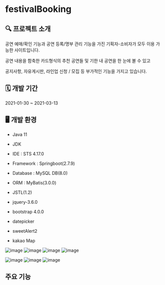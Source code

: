# festivalBooking
## 🔍 프로젝트 소개
공연 예매/확인 기능과 공연 등록/명부 관리 기능을 가진 기획자-소비자가 모두 이용 가능한 사이트입니다.


공연 내용을 함축한 카드형식의 추천 공연들 및 기한 내 공연을 한 눈에 볼 수 있고


공지사항, 자유게시판, 라인업 신청 / 모집 등 부가적인 기능을 가지고 있습니다.

## 🗓 개발 기간
2021-01-30 ~ 2021-03-13

## 🖥 개발 환경
* Java 11
* JDK
* IDE : STS 4.17.0
* Framework : Springboot(2.7.9)
* Database : MySQL DB(8.0)
* ORM : MyBatis(3.0.0)

* JSTL(1.2)
* jquery-3.6.0
* bootstrap 4.0.0
* datepicker
* sweetAlert2
* kakao Map

![image](https://user-images.githubusercontent.com/115543049/225201775-a3996cf1-b72d-49dd-ad91-1548b19559a0.png) 
![image](https://user-images.githubusercontent.com/115543049/225201870-a604b4cc-1349-486e-9988-b7040838ebde.png) 
![image](https://user-images.githubusercontent.com/115543049/225201848-7338c9b2-9e14-419f-9ec5-a3296fd34eaa.png) 
![image](https://user-images.githubusercontent.com/115543049/225201855-b8c4274b-4218-435d-85e6-aa4a1f511a22.png) 


![image](https://user-images.githubusercontent.com/115543049/225201862-c19675e2-c0be-472f-8be9-ebc0cb97bf23.png)
![image](https://user-images.githubusercontent.com/115543049/225201878-ee70b7d9-577e-48ca-aff6-7c8003244e47.png)
![image](https://user-images.githubusercontent.com/115543049/225201883-7e3beb68-577b-4499-838d-caba95ad2c07.png)

## 주요 기능


